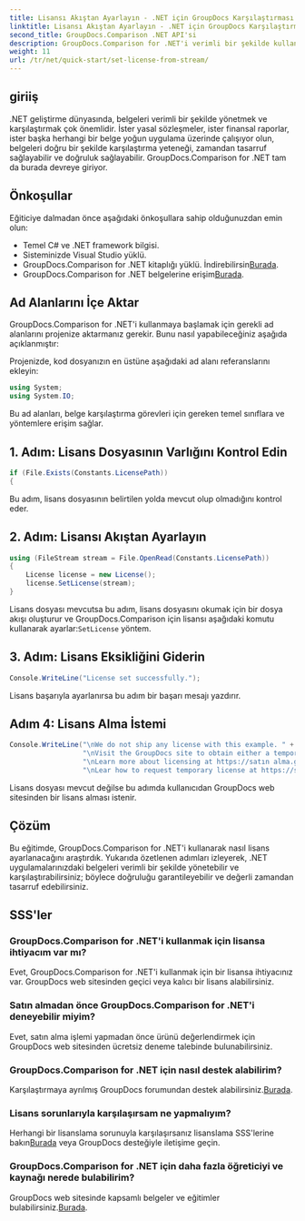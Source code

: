 ```yaml
---
title: Lisansı Akıştan Ayarlayın - .NET için GroupDocs Karşılaştırması
linktitle: Lisansı Akıştan Ayarlayın - .NET için GroupDocs Karşılaştırması
second_title: GroupDocs.Comparison .NET API'si
description: GroupDocs.Comparison for .NET'i verimli bir şekilde kullanarak lisansları nasıl ayarlayacağınızı öğrenin. Bu eğitimle belge doğruluğunu sağlayın ve zamandan tasarruf edin.
weight: 11
url: /tr/net/quick-start/set-license-from-stream/
---
```

## giriiş
.NET geliştirme dünyasında, belgeleri verimli bir şekilde yönetmek ve karşılaştırmak çok önemlidir. İster yasal sözleşmeler, ister finansal raporlar, ister başka herhangi bir belge yoğun uygulama üzerinde çalışıyor olun, belgeleri doğru bir şekilde karşılaştırma yeteneği, zamandan tasarruf sağlayabilir ve doğruluk sağlayabilir. GroupDocs.Comparison for .NET tam da burada devreye giriyor. 
## Önkoşullar
Eğiticiye dalmadan önce aşağıdaki önkoşullara sahip olduğunuzdan emin olun:
- Temel C# ve .NET framework bilgisi.
- Sisteminizde Visual Studio yüklü.
-  GroupDocs.Comparison for .NET kitaplığı yüklü. İndirebilirsin[Burada](https://releases.groupdocs.com/comparison/net/).
-  GroupDocs.Comparison for .NET belgelerine erişim[Burada](https://tutorials.groupdocs.com/comparison/net/).

## Ad Alanlarını İçe Aktar
GroupDocs.Comparison for .NET'i kullanmaya başlamak için gerekli ad alanlarını projenize aktarmanız gerekir. Bunu nasıl yapabileceğiniz aşağıda açıklanmıştır:

Projenizde, kod dosyanızın en üstüne aşağıdaki ad alanı referanslarını ekleyin:
```csharp
using System;
using System.IO;
```
Bu ad alanları, belge karşılaştırma görevleri için gereken temel sınıflara ve yöntemlere erişim sağlar.

## 1. Adım: Lisans Dosyasının Varlığını Kontrol Edin
```csharp
if (File.Exists(Constants.LicensePath))
{
```
Bu adım, lisans dosyasının belirtilen yolda mevcut olup olmadığını kontrol eder.
## 2. Adım: Lisansı Akıştan Ayarlayın
```csharp
using (FileStream stream = File.OpenRead(Constants.LicensePath))
{
    License license = new License();
    license.SetLicense(stream);
}
```
 Lisans dosyası mevcutsa bu adım, lisans dosyasını okumak için bir dosya akışı oluşturur ve GroupDocs.Comparison için lisansı aşağıdaki komutu kullanarak ayarlar:`SetLicense` yöntem.
## 3. Adım: Lisans Eksikliğini Giderin
```csharp
Console.WriteLine("License set successfully.");
```
Lisans başarıyla ayarlanırsa bu adım bir başarı mesajı yazdırır.
## Adım 4: Lisans Alma İstemi
```csharp
Console.WriteLine("\nWe do not ship any license with this example. " +
                  "\nVisit the GroupDocs site to obtain either a temporary or permanent license. " +
                  "\nLearn more about licensing at https://satın alma.groupdocs.com/faqs/licensing. " +
                  "\nLear how to request temporary license at https://satın alma.groupdocs.com/temporary-license.");
```
Lisans dosyası mevcut değilse bu adımda kullanıcıdan GroupDocs web sitesinden bir lisans alması istenir.

## Çözüm
Bu eğitimde, GroupDocs.Comparison for .NET'i kullanarak nasıl lisans ayarlanacağını araştırdık. Yukarıda özetlenen adımları izleyerek, .NET uygulamalarınızdaki belgeleri verimli bir şekilde yönetebilir ve karşılaştırabilirsiniz; böylece doğruluğu garantileyebilir ve değerli zamandan tasarruf edebilirsiniz.
## SSS'ler
### GroupDocs.Comparison for .NET'i kullanmak için lisansa ihtiyacım var mı?
Evet, GroupDocs.Comparison for .NET'i kullanmak için bir lisansa ihtiyacınız var. GroupDocs web sitesinden geçici veya kalıcı bir lisans alabilirsiniz.
### Satın almadan önce GroupDocs.Comparison for .NET'i deneyebilir miyim?
Evet, satın alma işlemi yapmadan önce ürünü değerlendirmek için GroupDocs web sitesinden ücretsiz deneme talebinde bulunabilirsiniz.
### GroupDocs.Comparison for .NET için nasıl destek alabilirim?
 Karşılaştırmaya ayrılmış GroupDocs forumundan destek alabilirsiniz.[Burada](https://forum.groupdocs.com/c/comparison/12).
### Lisans sorunlarıyla karşılaşırsam ne yapmalıyım?
 Herhangi bir lisanslama sorunuyla karşılaşırsanız lisanslama SSS'lerine bakın[Burada](https://purchase.groupdocs.com/faqs/licensing) veya GroupDocs desteğiyle iletişime geçin.
### GroupDocs.Comparison for .NET için daha fazla öğreticiyi ve kaynağı nerede bulabilirim?
 GroupDocs web sitesinde kapsamlı belgeler ve eğitimler bulabilirsiniz.[Burada](https://tutorials.groupdocs.com/comparison/net/).